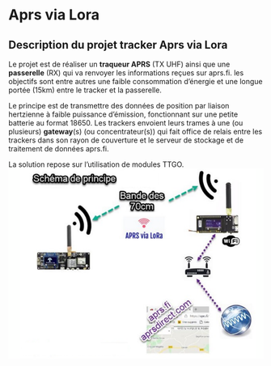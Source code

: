 ﻿# Aprs via Lora

## **Description du projet tracker Aprs via Lora**
Le projet est de réaliser un **traqueur APRS** (TX UHF) ainsi que une **passerelle** (RX) qui va renvoyer les informations reçues sur aprs.fi. 
les objectifs  sont entre autres une faible consommation d’énergie et une longue portée (15km) entre le tracker et la passerelle.

Le principe  est de transmettre des données de position par liaison hertzienne  à faible puissance d’émission,  fonctionnant sur une petite batterie au format 18650. 
Les trackers  envoient leurs trames à une (ou plusieurs) **gateway**(s) (ou concentrateur(s)) qui fait office de relais entre les trackers dans son rayon de couverture et le serveur de stockage et de traitement de données  aprs.fi.

La solution repose sur l’utilisation de modules TTGO.
![Schema](/Aprs_via_LoRA/images/Aprs_via_LoRA.png)

